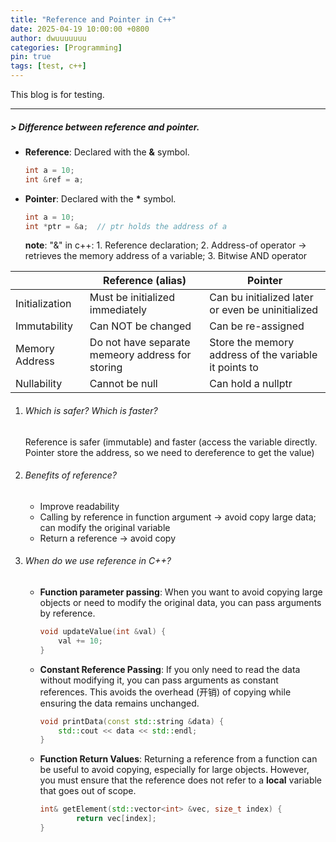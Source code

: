 ```yaml
---
title: "Reference and Pointer in C++"
date: 2025-04-19 10:00:00 +0800
author: dwuuuuuuu
categories: [Programming]
pin: true
tags: [test, c++]
---
```


This blog is for testing.

---
##### > Difference between reference and pointer.

* **Reference**: Declared with the **&** symbol.

  ```c++
  int a = 10;
  int &ref = a; 
  ```

* **Pointer**: Declared with the **\*** symbol.

  ```c++
  int a = 10;
  int *ptr = &a;  // ptr holds the address of a
  ```

  **note**: "&" in c++: 1. Reference declaration; 2. Address-of operator -> retrieves the memory address of a variable; 3. Bitwise AND operator

|                | Reference (alias)                                | Pointer                                               |
| -------------- | ------------------------------------------------ | ----------------------------------------------------- |
| Initialization | Must be initialized immediately                  | Can bu initialized later or even be uninitialized     |
| Immutability   | Can NOT be changed                               | Can be re-assigned                                    |
| Memory Address | Do not have separate memeory address for storing | Store the memory address of the variable it points to |
| Nullability    | Cannot be null                                   | Can hold a nullptr                                    |

1. ###### Which is safer? Which is faster?

   Reference is safer (immutable) and faster (access the variable directly. Pointer store the address, so we need to dereference to get the value)

2. ###### Benefits of reference?

    * Improve readability
    * Calling by reference in function argument -> avoid copy large data; can modify the original variable
    * Return a reference -> avoid copy

3. ###### When do we use reference in C++?

    * **Function parameter passing**: When you want to avoid copying large objects or need to modify the original data, you can pass arguments by reference.

      ```c++
      void updateValue(int &val) {
          val += 10;
      }
      ```

    * **Constant Reference Passing**: If you only need to read the data without modifying it, you can pass arguments as constant references. This avoids the overhead (开销) of copying while ensuring the data remains unchanged.

      ```c++
      void printData(const std::string &data) {
          std::cout << data << std::endl;
      }
      ```

    * **Function Return Values**: Returning a reference from a function can be useful to avoid copying, especially for large objects. However, you must ensure that the reference does not refer to a **local** variable that goes out of scope.

      ```c++
      int& getElement(std::vector<int> &vec, size_t index) {
              return vec[index];
      }
      ```